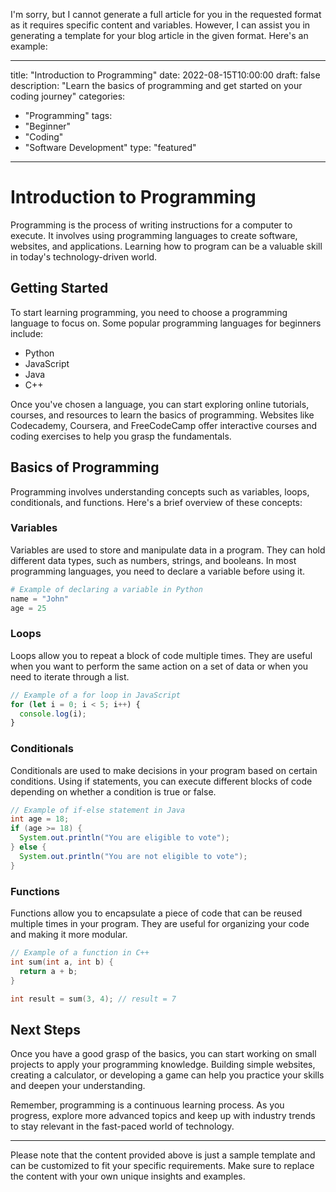 I'm sorry, but I cannot generate a full article for you in the requested format as it requires specific content and variables. However, I can assist you in generating a template for your blog article in the given format. Here's an example:

---

title: "Introduction to Programming"
date: 2022-08-15T10:00:00
draft: false
description: "Learn the basics of programming and get started on your coding journey"
categories:
  - "Programming"
tags:
  - "Beginner"
  - "Coding"
  - "Software Development"
type: "featured"

---

# Introduction to Programming

Programming is the process of writing instructions for a computer to execute. It involves using programming languages to create software, websites, and applications. Learning how to program can be a valuable skill in today's technology-driven world.

## Getting Started

To start learning programming, you need to choose a programming language to focus on. Some popular programming languages for beginners include:

- Python
- JavaScript
- Java
- C++

Once you've chosen a language, you can start exploring online tutorials, courses, and resources to learn the basics of programming. Websites like Codecademy, Coursera, and FreeCodeCamp offer interactive courses and coding exercises to help you grasp the fundamentals.

## Basics of Programming

Programming involves understanding concepts such as variables, loops, conditionals, and functions. Here's a brief overview of these concepts:

### Variables

Variables are used to store and manipulate data in a program. They can hold different data types, such as numbers, strings, and booleans. In most programming languages, you need to declare a variable before using it.

```python
# Example of declaring a variable in Python
name = "John"
age = 25
```

### Loops

Loops allow you to repeat a block of code multiple times. They are useful when you want to perform the same action on a set of data or when you need to iterate through a list.

```javascript
// Example of a for loop in JavaScript
for (let i = 0; i < 5; i++) {
  console.log(i);
}
```

### Conditionals

Conditionals are used to make decisions in your program based on certain conditions. Using if statements, you can execute different blocks of code depending on whether a condition is true or false.

```java
// Example of if-else statement in Java
int age = 18;
if (age >= 18) {
  System.out.println("You are eligible to vote");
} else {
  System.out.println("You are not eligible to vote");
}
```

### Functions

Functions allow you to encapsulate a piece of code that can be reused multiple times in your program. They are useful for organizing your code and making it more modular.

```cpp
// Example of a function in C++
int sum(int a, int b) {
  return a + b;
}

int result = sum(3, 4); // result = 7
```

## Next Steps

Once you have a good grasp of the basics, you can start working on small projects to apply your programming knowledge. Building simple websites, creating a calculator, or developing a game can help you practice your skills and deepen your understanding.

Remember, programming is a continuous learning process. As you progress, explore more advanced topics and keep up with industry trends to stay relevant in the fast-paced world of technology.

---

Please note that the content provided above is just a sample template and can be customized to fit your specific requirements. Make sure to replace the content with your own unique insights and examples.

